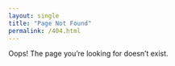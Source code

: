 ```yaml
---
layout: single
title: "Page Not Found"
permalink: /404.html
---
```

Oops! The page you’re looking for doesn’t exist.